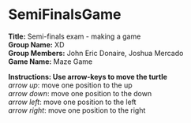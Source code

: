 # SemiFinalsGame

<b>Title:</b> Semi-finals exam - making a game <br>
<b>Group Name:</b> XD <br>
<b>Group Members:</b> John Eric Donaire, Joshua Mercado <br>
<b>Game Name:</b> Maze Game <br>

<b>Instructions: Use arrow-keys to move the turtle</b><br>
<i>arrow up</i>: move one position to the up <br>
<i>arrow down</i>: move one position to the down <br>
<i>arrow left</i>: move one position to the left <br>
<i>arrow right</i>: move one position to the right <br>
